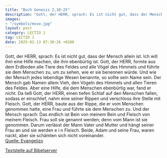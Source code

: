 ```yaml
---
title: "Buch Genesis 2,18-25"
description: "Gott, der HERR, sprach: Es ist nicht gut, dass der Mensch allein ist. Ich will ihm eine Hilfe machen, die ihm ebenbürtig ist. Gott, der HERR, formte aus dem Erdboden alle Tiere des Feldes und alle Vögel des Himmels und führte sie dem Menschen zu, um zu sehen, wie er sie benennen ...."
images:
- "/symbols/mose.jpg"
layout: post
category: LECTIO 1
tag: LECTIO 1
date: 2025-02-13 07:30:26 +0100
---
```

Gott, der HERR, sprach: Es ist nicht gut, dass der Mensch allein ist. Ich will ihm eine Hilfe machen, die ihm ebenbürtig ist.
Gott, der HERR, formte aus dem Erdboden alle Tiere des Feldes und alle Vögel des Himmels und führte sie dem Menschen zu, um zu sehen, wie er sie benennen würde.<!--more--> Und wie der Mensch jedes lebendige Wesen benannte, so sollte sein Name sein.
Der Mensch gab Namen allem Vieh, den Vögeln des Himmels und allen Tieren des Feldes. Aber eine Hilfe, die dem Menschen ebenbürtig war, fand er nicht.
Da ließ Gott, der HERR, einen tiefen Schlaf auf den Menschen fallen, sodass er einschlief, nahm eine seiner Rippen und verschloss ihre Stelle mit Fleisch.
Gott, der HERR, baute aus der Rippe, die er vom Menschen genommen hatte, eine Frau und führte sie dem Menschen zu.
Und der Mensch sprach: Das endlich ist Bein von meinem Bein und Fleisch von meinem Fleisch. Frau soll sie genannt werden; denn vom Mann ist sie genommen.
Darum verlässt der Mann Vater und Mutter und hängt seiner Frau an und sie werden e i n Fleisch.
Beide, Adam und seine Frau, waren nackt, aber sie schämten sich nicht voreinander.<br>
[Quelle: Evangelizo](https://evangeliumtagfuertag.org/DE/gospel)

[Textstelle auf Bibelserver](https://www.bibleserver.com/EU/1.Mose2,18-25)
